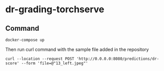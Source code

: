 # dr-grading-torchserve

## Command 

```
docker-compose up
```

Then run curl command with the sample file added in the repository

```
curl --location --request POST 'http://0.0.0.0:8080/predictions/dr-score' --form 'file=@"13_left.jpeg"'
```